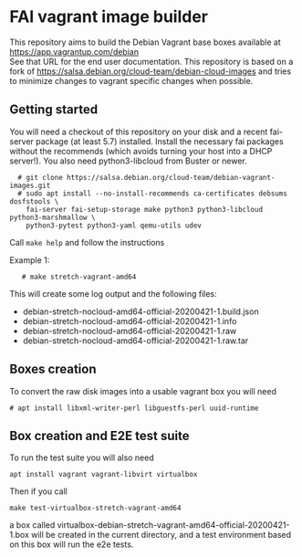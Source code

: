 # FAI vagrant image builder

This repository aims to build the Debian Vagrant base boxes available at 
https://app.vagrantup.com/debian  
See that URL for the end user documentation.
This repository is based on a fork of https://salsa.debian.org/cloud-team/debian-cloud-images and tries to minimize changes to vagrant specific changes when possible.

## Getting started

You will need a checkout of this repository on your disk and a recent fai-server
package (at least 5.7) installed. Install the necessary fai packages without
the recommends (which avoids turning your host into a DHCP server!).
You also need python3-libcloud from Buster or newer.

```
  # git clone https://salsa.debian.org/cloud-team/debian-vagrant-images.git
  # sudo apt install --no-install-recommends ca-certificates debsums dosfstools \
    fai-server fai-setup-storage make python3 python3-libcloud python3-marshmallow \
    python3-pytest python3-yaml qemu-utils udev
```

  Call `make help` and follow the instructions

Example 1:

```
   # make stretch-vagrant-amd64
```

This will create some log output and the following files:

- debian-stretch-nocloud-amd64-official-20200421-1.build.json
- debian-stretch-nocloud-amd64-official-20200421-1.info
- debian-stretch-nocloud-amd64-official-20200421-1.raw
- debian-stretch-nocloud-amd64-official-20200421-1.raw.tar

## Boxes creation

To convert the raw disk images into a usable vagrant box you will need
```
# apt install libxml-writer-perl libguestfs-perl uuid-runtime
```

## Box creation and E2E test suite
To run the test suite you will also need
```
apt install vagrant vagrant-libvirt virtualbox
```

Then if you call
```
make test-virtualbox-stretch-vagrant-amd64
```
a box called virtualbox-debian-stretch-vagrant-amd64-official-20200421-1.box will be created in the current directory, and a test environment based on this box will run the e2e tests.



